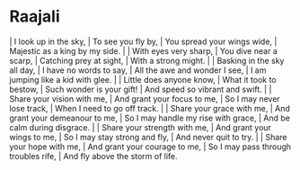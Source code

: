 Raajali
=======

| I look up in the sky,
| To see you fly by,
| You spread your wings wide,
| Majestic as a king by my side.
| 
| With eyes very sharp,
| You dive near a scarp,
| Catching prey at sight,
| With a strong might.
| 
| Basking in the sky all day,
| I have no words to say,
| All the awe and wonder I see,
| I am jumping like a kid with glee.
| 
| Little does anyone know,
| What it took to bestow,
| Such wonder is your gift!
| And speed so vibrant and swift.
| 
| Share your vision with me,
| And grant your focus to me,
| So I may never lose track,
| When I need to go off track.
| 
| Share your grace with me,
| And grant your demeanour to me,
| So I may handle my rise with grace,
| And be calm during disgrace.
| 
| Share your strength with me,
| And grant your wings to me,
| So I may stay strong and fly,
| And never quit to try.
| 
| Share your hope with me,
| And grant your courage to me,
| So I may pass through troubles rife,
| And fly above the storm of life.
